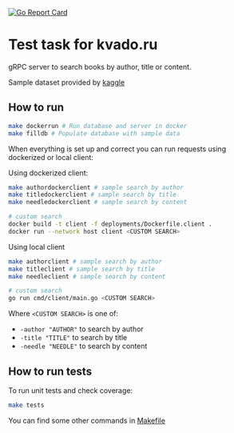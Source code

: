 [![Go Report Card](https://goreportcard.com/badge/github.com/rprtr258/kvadotest)](https://goreportcard.com/report/github.com/rprtr258/kvadotest)

# Test task for kvado.ru

gRPC server to search books by author, title or content.

Sample dataset provided by [kaggle](https://www.kaggle.com/datasets/jealousleopard/goodreadsbooks)

## How to run

```bash
make dockerrun # Run database and server in docker
make filldb # Populate database with sample data
```
When everything is set up and correct you can run requests using dockerized or local client:

Using dockerized client:
```bash
make authordockerclient # sample search by author
make titledockerclient # sample search by title
make needledockerclient # sample search by content

# custom search
docker build -t client -f deployments/Dockerfile.client .
docker run --network host client <CUSTOM SEARCH>
```

Using local client
```bash
make authorclient # sample search by author
make titleclient # sample search by title
make needleclient # sample search by content

# custom search
go run cmd/client/main.go <CUSTOM SEARCH>
```

Where `<CUSTOM SEARCH>` is one of:
- `-author "AUTHOR"` to search by author
- `-title "TITLE"` to search by title
- `-needle "NEEDLE"` to search by content

## How to run tests

To run unit tests and check coverage:
```bash
make tests
```

You can find some other commands in [Makefile](Makefile)
